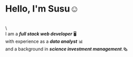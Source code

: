 # Hello, I'm Susu☺️

                       
           
\
\              
I am a **_full stack web developer_** 🖥️  
with experience as a **_data analyst_** 📊  
and a background in **_science investment management_**.🗞️ 

